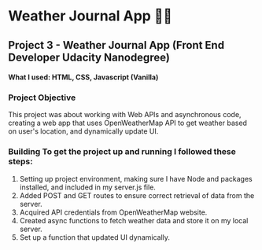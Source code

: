 # Weather Journal App 😶‍🌫️

## Project 3 - Weather Journal App (Front End Developer Udacity Nanodegree) 

#### What I used: HTML, CSS, Javascript (Vanilla)   

### Project Objective  
This project was about working with Web APIs and asynchronous code, creating a web app that uses OpenWeatherMap API to get weather based on user's location, and dynamically update UI.  

### Building To get the project up and running I followed these steps:  
1. Setting up project environment, making sure I have Node and packages installed, and included in my server.js file.
2.  Added POST and GET routes to ensure correct retrieval of data from the server.
3.  Acquired API credentials from OpenWeatherMap website.
4.  Created async functions to fetch weather data and store it on my local server.
5.   Set up a function that updated UI dynamically.
